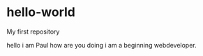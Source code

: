 # hello-world
My first repository

hello i am Paul how are you doing i am a beginning webdeveloper.
